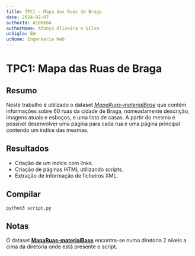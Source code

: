 ```yaml
---
title: TPC1 - Mapa das Ruas de Braga
date: 2024-02-07
authorId: A100604
authorName: Afonso Oliveira e Silva
ucSigla: EW
ucNome: Engenharia Web
---
```


# TPC1: Mapa das Ruas de Braga

## Resumo
Neste trabalho é utilizado o dataset *[MapaRuas-materialBase](https://epl.di.uminho.pt/~jcr/AULAS/EngWeb2023/aulas2023.html#P1)* que contém informações sobre 60 ruas da cidade de Braga, nomeadamente descrição, imagens atuais e esboços, e uma lista de casas.
A partir do mesmo é possível desenvolver uma página para cada rua e uma página principal contendo um indíce das mesmas.

## Resultados
- Criação de um índice com links.
- Criação de páginas HTML utilizando scripts.
- Extração de informação de ficheiros XML.

## Compilar
    python3 script.py

## Notas
O dataset **[MapaRuas-materialBase](https://epl.di.uminho.pt/~jcr/AULAS/EngWeb2023/aulas2023.html#P1)** encontra-se numa diretoria 2 níveis a cima da diretoria onde está presente o script.
